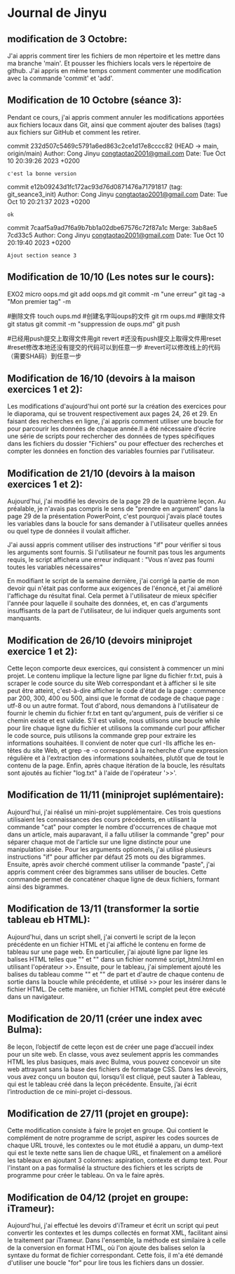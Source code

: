# Journal de Jinyu

## modification de 3 Octobre: 

J'ai appris comment tirer les fichiers de mon répertoire et les mettre dans ma branche 'main'. Et pousser les fhichiers locals vers le répertoire de github. J'ai appris en même temps comment commenter une modification avec la commande 'commit' et 'add'. 

## Modification de 10 Octobre (séance 3): 

Pendant ce cours, j'ai appris comment annuler les modifications apportées aux fichiers locaux dans Git, ainsi que comment ajouter des balises (tags) aux fichiers sur GitHub et comment les retirer.

commit 232d507c5469c5791a6ed863c2ce1d17e8cccc82 (HEAD -> main, origin/main)
Author: Cong Jinyu <congtaotao2001@gmail.com>
Date:   Tue Oct 10 20:39:26 2023 +0200

    c'est la bonne version

commit e12b09243d1fc172ac93d76d0871476a71791817 (tag: git_seance3_init)
Author: Cong Jinyu <congtaotao2001@gmail.com>
Date:   Tue Oct 10 20:21:37 2023 +0200

    ok

commit 7caaf5a9ad7f6a9b7bb1a02dbe67576c72f87a1c
Merge: 3ab8ae5 7cd33c5
Author: Cong Jinyu <congtaotao2001@gmail.com>
Date:   Tue Oct 10 20:19:40 2023 +0200

    Ajout section seance 3

## Modification de 10/10 (Les notes sur le cours): 

EXO2
micro oops.md
git add oops.md
git commit -m "une erreur"
git tag -a "Mon premier tag" -m <SHA>

#删除文件
touch oups.md #创建名字叫oups的文件
git rm oups.md #删除文件
git status
git commit -m  "suppression de oups.md"
git push

#已经用push提交上取得文件用git revert
#还没有push提交上取得文件用reset
#reset修改本地还没有提交的代码可以到任意一步
#revert可以修改线上的代码（需要SHA码）到任意一步

## Modification de 16/10 (devoirs à la maison exercices 1 et 2):

Les modifications d'aujourd'hui ont porté sur la création des exercices pour le diaporama, qui se trouvent respectivement aux pages 24, 26 et 29. En faisant des recherches en ligne, j'ai appris comment utiliser une boucle for pour parcourir les données de chaque année.Il a été nécessaire d'écrire une série de scripts pour rechercher des données de types spécifiques dans les fichiers du dossier "Fichiers" ou pour effectuer des recherches et compter les données en fonction des variables fournies par l'utilisateur.

## Modification de 21/10 (devoirs à la maison exercices 1 et 2):

Aujourd'hui, j'ai modifié les devoirs de la page 29 de la quatrième leçon. Au préalable, je n'avais pas compris le sens de "prendre en argument" dans la page 29 de la présentation PowerPoint, c'est pourquoi j'avais placé toutes les variables dans la boucle for sans demander à l'utilisateur quelles années ou quel type de données il voulait afficher.<br>

J'ai aussi appris comment utiliser des instructions "if" pour vérifier si tous les arguments sont fournis. Si l'utilisateur ne fournit pas tous les arguments requis, le script affichera une erreur indiquant : "Vous n'avez pas fourni toutes les variables nécessaires"<br>

En modifiant le script de la semaine dernière, j'ai corrigé la partie de mon devoir qui n'était pas conforme aux exigences de l'énoncé, et j'ai amélioré l'affichage du résultat final. Cela permet à l'utilisateur de mieux spécifier l'année pour laquelle il souhaite des données, et, en cas d'arguments insuffisants de la part de l'utilisateur, de lui indiquer quels arguments sont manquants.

## Modification de 26/10 (devoirs miniprojet exercice 1 et 2):

Cette leçon comporte deux exercices, qui consistent à commencer un mini projet. Le contenu implique la lecture ligne par ligne du fichier fr.txt, puis à scraper le code source du site Web correspondant et à afficher si le site peut être atteint, c'est-à-dire afficher le code d'état de la page : commence par 200, 300, 400 ou 500, ainsi que le format de codage de chaque page : utf-8 ou un autre format. Tout d'abord, nous demandons à l'utilisateur de fournir le chemin du fichier fr.txt en tant qu'argument, puis de vérifier si ce chemin existe et est valide. S'il est valide, nous utilisons une boucle while pour lire chaque ligne du fichier et utilisons la commande curl pour afficher le code source, puis utilisons la commande grep pour extraire les informations souhaitées. Il convient de noter que curl -Ils affiche les en-têtes du site Web, et grep -e -o correspond à la recherche d'une expression régulière et à l'extraction des informations souhaitées, plutôt que de tout le contenu de la page. Enfin, après chaque itération de la boucle, les résultats sont ajoutés au fichier "log.txt" à l'aide de l'opérateur '>>'.

## Modification de 11/11 (miniprojet suplémentaire):

Aujourd'hui, j'ai réalisé un mini-projet supplémentaire. Ces trois questions utilisaient les connaissances des cours précédents, en utilisant la commande "cat" pour compter le nombre d'occurrences de chaque mot dans un article, mais auparavant, il a fallu utiliser la commande "grep" pour séparer chaque mot de l'article sur une ligne distincte pour une manipulation aisée. Pour les arguments optionnels, j'ai utilisé plusieurs instructions "if" pour afficher par défaut 25 mots ou des bigrammes. Ensuite, après avoir cherché comment utiliser la commande "paste", j'ai appris comment créer des bigrammes sans utiliser de boucles. Cette commande permet de concaténer chaque ligne de deux fichiers, formant ainsi des bigrammes.

## Modification de 13/11 (transformer la sortie tableau eb HTML):

Aujourd'hui, dans un script shell, j'ai converti le script de la leçon précédente en un fichier HTML et j'ai affiché le contenu en forme de tableau sur une page web. En particulier, j'ai ajouté ligne par ligne les balises HTML telles que "<html>" et "<body>" dans un fichier nommé script_html.html en utilisant l'opérateur >>. Ensuite, pour le tableau, j'ai simplement ajouté les balises du tableau comme "<tr>" et "<td>" de part et d'autre de chaque contenu de sortie dans la boucle while précédente, et utilisé >> pour les insérer dans le fichier HTML. De cette manière, un fichier HTML complet peut être exécuté dans un navigateur.

## Modification de 20/11 (créer une index avec Bulma):

8e leçon, l’objectif de cette leçon est de créer une page d’accueil index pour un site web. En classe, vous avez seulement appris les commandes HTML les plus basiques, mais avec Bulma, vous pouvez concevoir un site web attrayant sans la base des fichiers de formatage CSS. Dans les devoirs, vous avez conçu un bouton qui, lorsqu’il est cliqué, peut sauter à Tableau, qui est le tableau créé dans la leçon précédente. Ensuite, j’ai écrit l’introduction de ce mini-projet ci-dessous.

## Modification de 27/11 (projet en groupe):

Cette modification consiste à faire le projet en groupe. Qui contient le complément de notre programme de script, aspirer les codes sources de chaque URL trouvé, les contextes ou le mot étudié a apparu, un dump-text qui est le texte nette sans lien de chaque URL, et finalement on a amélioré les tableaux en ajoutant 3 colomnes: aspiration, contexte et dump text. Pour l'instant on a pas formalisé la structure des fichiers et les scripts de programme pour créer le tableau. On va le faire après.

## Modification de 04/12 (projet en groupe: iTrameur):

Aujourd'hui, j'ai effectué les devoirs d'iTrameur et écrit un script qui peut convertir les contextes et les dumps collectés en format XML, facilitant ainsi le traitement par iTrameur. Dans l'ensemble, la méthode est similaire à celle de la conversion en format HTML, où l'on ajoute des balises selon la syntaxe du format de fichier correspondant. Cette fois, il m'a été demandé d'utiliser une boucle "for" pour lire tous les fichiers dans un dossier.